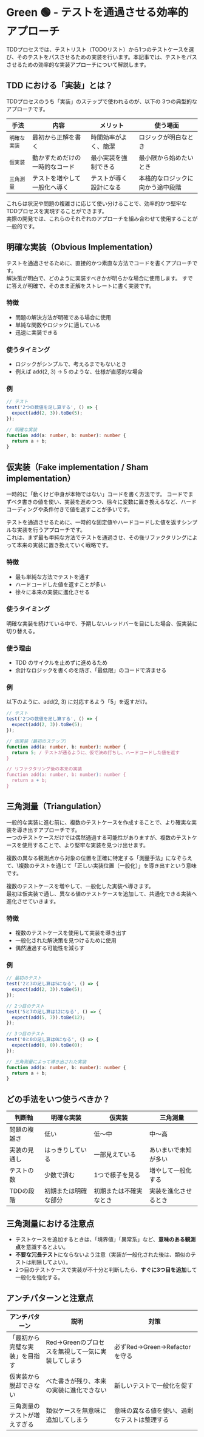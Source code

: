 # Green 🟢 - テストを通過させる効率的アプローチ
TDDプロセスでは、テストリスト（TODOリスト）から1つのテストケースを選び、そのテストをパスさせるための実装を行います。本記事では、テストをパスさせるための効率的な実装アプローチについて解説します。

## TDD における「実装」とは？

TDDプロセスのうち「実装」のステップで使われるのが、以下の 3つの典型的なアプローチです。

|手法|内容|メリット|使う場面|
|---|---|---|---|
|`明確な実装`|最初から正解を書く|時間効率がよく、簡潔|ロジックが明白なとき|
|`仮実装`|動かすためだけの一時的なコード|最小実装を強制できる|最小限から始めたいとき|
|`三角測量`|テストを増やして一般化へ導く|テストが導く設計になる|本格的なロジックに向かう途中段階|


これらは状況や問題の複雑さに応じて使い分けることで、効率的かつ堅牢なTDDプロセスを実現することができます。  
実際の開発では、これらのそれぞれのアプローチを組み合わせて使用することが一般的です。

## 明確な実装（Obvious Implementation）

テストを通過させるために、直接的かつ素直な方法でコードを書くアプローチです。  
解決策が明白で、どのように実装すべきかが明らかな場合に使用します。
すでに答えが明確で、そのまま正解をストレートに書く実装です。

### 特徴
- 問題の解決方法が明確である場合に使用
- 単純な関数やロジックに適している
- 迅速に実装できる

### 使うタイミング
- ロジックがシンプルで、考えるまでもないとき
- 例えば add(2, 3) → 5 のような、仕様が直感的な場合

### 例
```typescript
// テスト
test('2つの数値を足し算する', () => {
  expect(add(2, 3)).toBe(5);
});

// 明確な実装
function add(a: number, b: number): number {
  return a + b;
}
```


## 仮実装（Fake implementation / Sham implementation）

一時的に「動くけど中身が本物ではない」コードを書く方法です。
コードでまずベタ書きの値を使い、実装を進めつつ、徐々に変数に置き換えるなど、ハードコーディングや条件付きで値を返すことが多いです。

テストを通過させるために、一時的な固定値やハードコードした値を返すシンプルな実装を行うアプローチです。  
これは、まず最も単純な方法でテストを通過させ、その後リファクタリングによって本来の実装に置き換えていく戦略です。

### 特徴
- 最も単純な方法でテストを通す
- ハードコードした値を返すことが多い
- 徐々に本来の実装に進化させる

### 使うタイミング
明確な実装を続けている中で、予期しないレッドバーを目にした場合、仮実装に切り替える。

### 使う理由
- TDD のサイクルを止めずに進めるため
- 余計なロジックを書くのを防ぎ、「最低限」のコードで済ませる

### 例
以下のように、add(2, 3) に対応するよう「5」を返すだけ。
```typescript
// テスト
test('2つの数値を足し算する', () => {
  expect(add(2, 3)).toBe(5);
});

// 仮実装（最初のステップ）
function add(a: number, b: number): number {
  return 5; / テストが通るように、仮で決め打ちし、ハードコードした値を返す
}

// リファクタリング後の本来の実装
function add(a: number, b: number): number {
  return a + b;
}
```


## 三角測量（Triangulation）
一般的な実装に進む前に、複数のテストケースを作成することで、より確実な実装を導き出すアプローチです。  
一つのテストケースだけでは偶然通過する可能性がありますが、複数のテストケースを使用することで、より堅牢な実装を見つけ出せます。

複数の異なる観測点から対象の位置を正確に特定する「測量手法」になぞらえて、\複数のテストを通じて「正しい実装位置（一般化）」を導き出すという意味です。

複数のテストケースを増やして、一般化した実装へ導きます。  
最初は仮実装で通し、異なる値のテストケースを追加して、共通化できる実装へ進化させていきます。

### 特徴
- 複数のテストケースを使用して実装を導き出す
- 一般化された解決策を見つけるために使用
- 偶然通過する可能性を減らす


### 例
```typescript
// 最初のテスト
test('2と3の足し算は5になる', () => {
  expect(add(2, 3)).toBe(5);
});

// 2つ目のテスト
test('5と7の足し算は12になる', () => {
  expect(add(5, 7)).toBe(12);
});

// 3つ目のテスト
test('0と0の足し算は0になる', () => {
  expect(add(0, 0)).toBe(0);
});

// 三角測量によって導き出された実装
function add(a: number, b: number): number {
  return a + b;
}
```

## どの手法をいつ使うべきか？

| 判断軸 | 明確な実装 | 仮実装 | 三角測量 |
|--------|-------------|--------|----------|
| 問題の複雑さ | 低い | 低〜中 | 中〜高 |
| 実装の見通し | はっきりしている | 一部見えている | あいまいで未知が多い |
| テストの数 | 少数で済む | 1つで様子を見る | 増やして一般化する |
| TDDの段階 | 初期または明確な部分 | 初期または不確実なとき | 実装を進化させるとき |

## 三角測量における注意点

- テストケースを追加するときは、「境界値」「異常系」など、**意味のある観測点**を意識するとよい。
- **不要な冗長テスト**にならないよう注意（実装が一般化された後は、類似のテストは削除してよい）。
- 2つ目のテストケースで実装が不十分と判断したら、**すぐに3つ目を追加**して一般化を強化する。

## アンチパターンと注意点

| アンチパターン | 説明 | 対策 |
|----------------|------|------|
| 「最初から完璧な実装」を目指す | Red→Greenのプロセスを無視して一気に実装してしまう | 必ずRed→Green→Refactorを守る |
| 仮実装から脱却できない | べた書きが残り、本来の実装に進化できない | 新しいテストで一般化を促す |
| 三角測量のテストが増えすぎる | 類似ケースを無意味に追加してしまう | 意味の異なる値を使い、過剰なテストは整理する |

